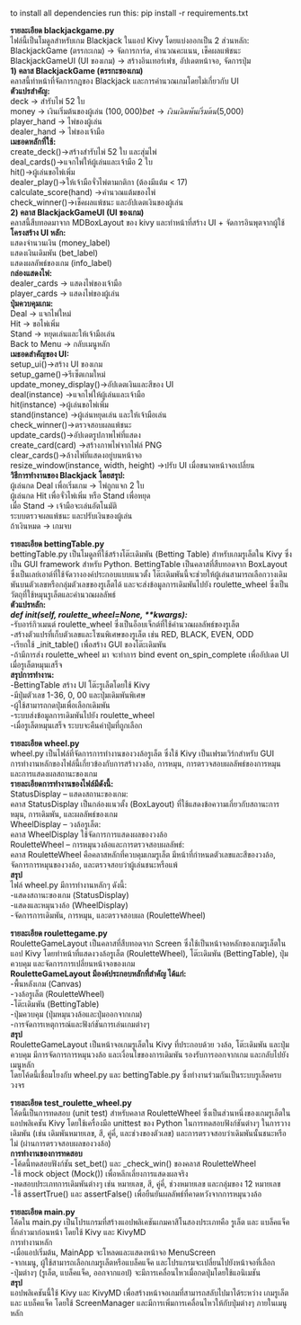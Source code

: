 to install all dependencies
run this:
pip install -r requirements.txt

**รายละเอียด blackjackgame.py**  
ไฟล์นี้เป็นโมดูลสำหรับเกม Blackjack ในแอป Kivy โดยแบ่งออกเป็น 2 ส่วนหลัก:  
BlackjackGame (ตรรกะเกม) → จัดการการ์ด, คำนวณคะแนน, เช็คผลแพ้ชนะ  
BlackjackGameUI (UI ของเกม) → สร้างอินเทอร์เฟซ, อัปเดตหน้าจอ, จัดการปุ่ม  
**1) คลาส BlackjackGame (ตรรกะของเกม)**      
คลาสนี้ทำหน้าที่จัดการกฎของ Blackjack และการคำนวณเกมโดยไม่เกี่ยวกับ UI  
**ตัวแปรสำคัญ:**   
deck → สำรับไพ่ 52 ใบ  
money → เงินเริ่มต้นของผู้เล่น ($100,000)  
bet → เงินเดิมพันเริ่มต้น ($5,000)  
player_hand → ไพ่ของผู้เล่น  
dealer_hand → ไพ่ของเจ้ามือ  
**เมธอดหลักที่ใช้:**    
create_deck()→สร้างสำรับไพ่ 52 ใบ และสุ่มไพ่  
deal_cards()→แจกไพ่ให้ผู้เล่นและเจ้ามือ 2 ใบ  
hit()→ผู้เล่นขอไพ่เพิ่ม  
dealer_play()→ให้เจ้ามือจั่วไพ่ตามกติกา (ต้องมีแต้ม < 17)  
calculate_score(hand) →คำนวณแต้มของไพ่  
check_winner()→เช็คผลแพ้ชนะ และอัปเดตเงินของผู้เล่น  
**2) คลาส BlackjackGameUI (UI ของเกม)**   
คลาสนี้สืบทอดมาจาก MDBoxLayout ของ kivy และทำหน้าที่สร้าง UI + จัดการอินพุตจากผู้ใช้  
**โครงสร้าง UI หลัก:**    
แสดงจำนวนเงิน (money_label)  
แสดงเงินเดิมพัน (bet_label)  
แสดงผลลัพธ์ของเกม (info_label)  
**กล่องแสดงไพ่:**    
dealer_cards → แสดงไพ่ของเจ้ามือ  
player_cards → แสดงไพ่ของผู้เล่น  
**ปุ่มควบคุมเกม:**    
Deal → แจกไพ่ใหม่  
Hit → ขอไพ่เพิ่ม  
Stand → หยุดเล่นและให้เจ้ามือเล่น  
Back to Menu → กลับเมนูหลัก  
**เมธอดสำคัญของ UI:**    
setup_ui()→สร้าง UI ของเกม  
setup_game()→รีเซ็ตเกมใหม่  
update_money_display()→อัปเดตเงินและสีของ UI  
deal(instance) →แจกไพ่ให้ผู้เล่นและเจ้ามือ  
hit(instance) →ผู้เล่นขอไพ่เพิ่ม  
stand(instance) →ผู้เล่นหยุดเล่น และให้เจ้ามือเล่น  
check_winner()→ตรวจสอบผลแพ้ชนะ  
update_cards()→อัปเดตรูปภาพไพ่ที่แสดง  
create_card(card) →สร้างภาพไพ่จากไฟล์ PNG  
clear_cards()→ล้างไพ่ที่แสดงอยู่บนหน้าจอ  
resize_window(instance, width, height) →ปรับ UI เมื่อขนาดหน้าจอเปลี่ยน  
**วิธีการทำงานของ Blackjack โดยสรุป:**    
ผู้เล่นกด Deal เพื่อเริ่มเกม → ไพ่ถูกแจก 2 ใบ  
ผู้เล่นกด Hit เพื่อจั่วไพ่เพิ่ม หรือ Stand เพื่อหยุด  
เมื่อ Stand → เจ้ามือจะเล่นอัตโนมัติ  
ระบบตรวจผลแพ้ชนะ และปรับเงินของผู้เล่น  
ถ้าเงินหมด → เกมจบ  

**รายละเอียด bettingTable.py**    
bettingTable.py เป็นโมดูลที่ใช้สร้างโต๊ะเดิมพัน (Betting Table) สำหรับเกมรูเล็ตใน Kivy ซึ่งเป็น GUI framework สำหรับ Python. BettingTable เป็นคลาสที่สืบทอดจาก BoxLayout ซึ่งเป็นเลย์เอาต์ที่ใช้จัดวางองค์ประกอบแบบแนวตั้ง โต๊ะเดิมพันนี้จะช่วยให้ผู้เล่นสามารถเลือกวางเดิมพันบนตัวเลขหรือกลุ่มตัวเลขของรูเล็ตได้ และจะส่งข้อมูลการเดิมพันไปยัง roulette_wheel ซึ่งเป็นวัตถุที่ใช้หมุนรูเล็ตและคำนวณผลลัพธ์  
**ตัวแปรหลัก:**    
___def __init__(self, roulette_wheel=None, **kwargs):___        
-รับอาร์กิวเมนต์ roulette_wheel ซึ่งเป็นอ็อบเจ็กต์ที่ใช้คำนวณผลลัพธ์ของรูเล็ต  
-สร้างตัวแปรที่เก็บตัวเลขและโซนพิเศษของรูเล็ต เช่น RED, BLACK, EVEN, ODD  
-เรียกใช้ _init_table() เพื่อสร้าง GUI ของโต๊ะเดิมพัน  
-ถ้ามีการส่ง roulette_wheel มา จะทำการ bind event on_spin_complete เพื่ออัปเดต UI เมื่อรูเล็ตหมุนเสร็จ  
**สรุปการทำงาน:**    
-BettingTable สร้าง UI โต๊ะรูเล็ตโดยใช้ Kivy  
-มีปุ่มตัวเลข 1-36, 0, 00 และปุ่มเดิมพันพิเศษ  
-ผู้ใช้สามารถกดปุ่มเพื่อเลือกเดิมพัน  
-ระบบส่งข้อมูลการเดิมพันไปยัง roulette_wheel  
-เมื่อรูเล็ตหมุนเสร็จ ระบบจะคืนค่าปุ่มที่ถูกเลือก  

**รายละเอียด wheel.py**    
wheel.py เป็นไฟล์ที่จัดการการทำงานของวงล้อรูเล็ต ซึ่งใช้ Kivy เป็นเฟรมเวิร์กสำหรับ GUI  
การทำงานหลักของไฟล์นี้เกี่ยวข้องกับการสร้างวงล้อ, การหมุน, การตรวจสอบผลลัพธ์ของการหมุน และการแสดงผลสถานะของเกม  
**รายละเอียดการทำงานของไฟล์มีดังนี้:**    
StatusDisplay – แสดงสถานะของเกม:  
คลาส StatusDisplay เป็นกล่องแนวตั้ง (BoxLayout) ที่ใช้แสดงข้อความเกี่ยวกับสถานะการหมุน, การเดิมพัน, และผลลัพธ์ของเกม   
WheelDisplay – วงล้อรูเล็ต:  
คลาส WheelDisplay ใช้จัดการการแสดงผลของวงล้อ  
RouletteWheel – การหมุนวงล้อและการตรวจสอบผลลัพธ์:  
คลาส RouletteWheel คือคลาสหลักที่ควบคุมเกมรูเล็ต มีหน้าที่กำหนดตัวเลขและสีของวงล้อ,  
จัดการการหมุนของวงล้อ, และตรวจสอบว่าผู้เล่นชนะหรือแพ้  
**สรุป**    
ไฟล์ wheel.py มีการทำงานหลักๆ ดังนี้:  
-แสดงสถานะของเกม (StatusDisplay)  
-แสดงและหมุนวงล้อ (WheelDisplay)  
-จัดการการเดิมพัน, การหมุน, และตรวจสอบผล (RouletteWheel)  

**รายละเอียด roulettegame.py**    
RouletteGameLayout เป็นคลาสที่สืบทอดจาก Screen ซึ่งใช้เป็นหน้าจอหลักของเกมรูเล็ตในแอป Kivy โดยทำหน้าที่แสดงวงล้อรูเล็ต (RouletteWheel), โต๊ะเดิมพัน (BettingTable), ปุ่มควบคุม และจัดการการเปลี่ยนหน้าจอของเกม  
**RouletteGameLayout มีองค์ประกอบหลักที่สำคัญ ได้แก่:**    
-พื้นหลังเกม (Canvas)  
-วงล้อรูเล็ต (RouletteWheel)  
-โต๊ะเดิมพัน (BettingTable)  
-ปุ่มควบคุม (ปุ่มหมุนวงล้อและปุ่มออกจากเกม)  
-การจัดการเหตุการณ์และฟังก์ชันการเล่นเกมต่างๆ  
**สรุป**    
RouletteGameLayout เป็นหน้าจอเกมรูเล็ตใน Kivy ที่ประกอบด้วย วงล้อ, โต๊ะเดิมพัน และปุ่มควบคุม มีการจัดการการหมุนวงล้อ และเงื่อนไขของการเดิมพัน รองรับการออกจากเกม และกลับไปยังเมนูหลัก  
โดยโค้ดนี้เชื่อมโยงกับ wheel.py และ bettingTable.py ซึ่งทำงานร่วมกันเป็นระบบรูเล็ตครบวงจร  

**รายละเอียด test_roulette_wheel.py**    
โค้ดนี้เป็นการทดสอบ (unit test) สำหรับคลาส RouletteWheel ซึ่งเป็นส่วนหนึ่งของเกมรูเล็ตในแอปพลิเคชัน Kivy โดยใช้เครื่องมือ unittest ของ Python ในการทดสอบฟังก์ชันต่างๆ ในการวางเดิมพัน (เช่น เดิมพันหมายเลข, สี, คู่คี่, และช่วงของตัวเลข) และการตรวจสอบว่าเดิมพันนั้นชนะหรือไม่ (ผ่านการตรวจสอบผลของวงล้อ)  
**การทำงานของการทดสอบ**    
-โค้ดนี้ทดสอบฟังก์ชัน set_bet() และ _check_win() ของคลาส RouletteWheel  
-ใช้ mock object (Mock()) เพื่อหลีกเลี่ยงการแสดงผลจริง  
-ทดสอบประเภทการเดิมพันต่างๆ เช่น หมายเลข, สี, คู่คี่, ช่วงหมายเลข และกลุ่มของ 12 หมายเลข  
-ใช้ assertTrue() และ assertFalse() เพื่อยืนยันผลลัพธ์ที่คาดหวังจากการหมุนวงล้อ  

**รายละเอียด main.py**    
โค้ดใน main.py เป็นโปรแกรมที่สร้างแอปพลิเคชันเกมคาสิโนสองประเภทคือ รูเล็ต และ แบล็คแจ็คที่กล่าวมาก่อนหน้า โดยใช้ Kivy และ KivyMD  
การทำงานหลัก  
-เมื่อแอปเริ่มต้น, MainApp จะโหลดและแสดงหน้าจอ MenuScreen  
-จากเมนู, ผู้ใช้สามารถเลือกเกมรูเล็ตหรือแบล็คแจ็ค และโปรแกรมจะเปลี่ยนไปยังหน้าจอที่เลือก  
-ปุ่มต่างๆ (รูเล็ต, แบล็คแจ็ค, ออกจากแอป) จะมีการเคลื่อนไหวเมื่อกดปุ่มโดยใช้แอนิเมชัน  
**สรุป**    
แอปพลิเคชันนี้ใช้ Kivy และ KivyMD เพื่อสร้างหน้าจอเกมที่สามารถสลับไปมาได้ระหว่าง เกมรูเล็ต และ แบล็คแจ็ค โดยใช้ ScreenManager และมีการเพิ่มการเคลื่อนไหวให้กับปุ่มต่างๆ ภายในเมนูหลัก  


